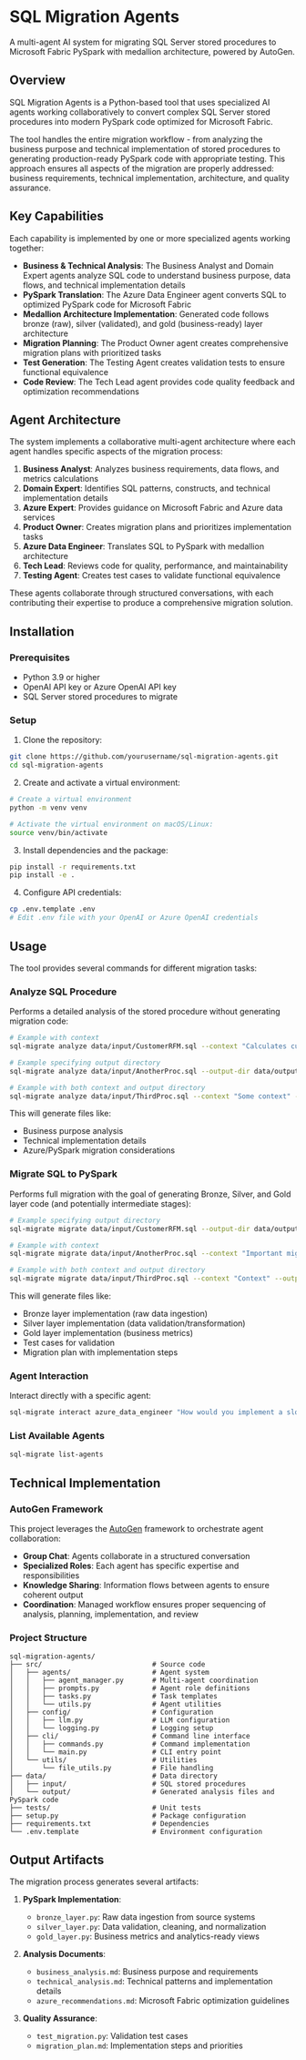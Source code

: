 # SQL Migration Agents

A multi-agent AI system for migrating SQL Server stored procedures to Microsoft Fabric PySpark with medallion architecture, powered by AutoGen.

## Overview

SQL Migration Agents is a Python-based tool that uses specialized AI agents working collaboratively to convert complex SQL Server stored procedures into modern PySpark code optimized for Microsoft Fabric. 

The tool handles the entire migration workflow - from analyzing the business purpose and technical implementation of stored procedures to generating production-ready PySpark code with appropriate testing. This approach ensures all aspects of the migration are properly addressed: business requirements, technical implementation, architecture, and quality assurance.

## Key Capabilities

Each capability is implemented by one or more specialized agents working together:

- **Business & Technical Analysis**: The Business Analyst and Domain Expert agents analyze SQL code to understand business purpose, data flows, and technical implementation details
- **PySpark Translation**: The Azure Data Engineer agent converts SQL to optimized PySpark code for Microsoft Fabric
- **Medallion Architecture Implementation**: Generated code follows bronze (raw), silver (validated), and gold (business-ready) layer architecture
- **Migration Planning**: The Product Owner agent creates comprehensive migration plans with prioritized tasks
- **Test Generation**: The Testing Agent creates validation tests to ensure functional equivalence
- **Code Review**: The Tech Lead agent provides code quality feedback and optimization recommendations

## Agent Architecture

The system implements a collaborative multi-agent architecture where each agent handles specific aspects of the migration process:

1. **Business Analyst**: Analyzes business requirements, data flows, and metrics calculations
2. **Domain Expert**: Identifies SQL patterns, constructs, and technical implementation details
3. **Azure Expert**: Provides guidance on Microsoft Fabric and Azure data services
4. **Product Owner**: Creates migration plans and prioritizes implementation tasks
5. **Azure Data Engineer**: Translates SQL to PySpark with medallion architecture
6. **Tech Lead**: Reviews code for quality, performance, and maintainability
7. **Testing Agent**: Creates test cases to validate functional equivalence

These agents collaborate through structured conversations, with each contributing their expertise to produce a comprehensive migration solution.

## Installation

### Prerequisites

- Python 3.9 or higher
- OpenAI API key or Azure OpenAI API key
- SQL Server stored procedures to migrate

### Setup

1. Clone the repository:
```bash
git clone https://github.com/yourusername/sql-migration-agents.git
cd sql-migration-agents
```

2. Create and activate a virtual environment:
```bash
# Create a virtual environment
python -m venv venv

# Activate the virtual environment on macOS/Linux:
source venv/bin/activate
```

3. Install dependencies and the package:
```bash
pip install -r requirements.txt
pip install -e .
```

4. Configure API credentials:
```bash
cp .env.template .env
# Edit .env file with your OpenAI or Azure OpenAI credentials
```

## Usage

The tool provides several commands for different migration tasks:

### Analyze SQL Procedure

Performs a detailed analysis of the stored procedure without generating migration code:

```bash
# Example with context
sql-migrate analyze data/input/CustomerRFM.sql --context "Calculates customer RFM segments based on purchase history"

# Example specifying output directory
sql-migrate analyze data/input/AnotherProc.sql --output-dir data/output/another_proc_analysis

# Example with both context and output directory
sql-migrate analyze data/input/ThirdProc.sql --context "Some context" --output-dir data/output/third_proc_analysis
```

This will generate files like:
- Business purpose analysis
- Technical implementation details
- Azure/PySpark migration considerations

### Migrate SQL to PySpark

Performs full migration with the goal of generating Bronze, Silver, and Gold layer code (and potentially intermediate stages):

```bash
# Example specifying output directory
sql-migrate migrate data/input/CustomerRFM.sql --output-dir data/output/rfm_procedure

# Example with context
sql-migrate migrate data/input/AnotherProc.sql --context "Important migration notes"

# Example with both context and output directory
sql-migrate migrate data/input/ThirdProc.sql --context "Context" --output-dir data/output/third_proc_output
```

This will generate files like:
- Bronze layer implementation (raw data ingestion)
- Silver layer implementation (data validation/transformation)
- Gold layer implementation (business metrics)
- Test cases for validation
- Migration plan with implementation steps

### Agent Interaction

Interact directly with a specific agent:

```bash
sql-migrate interact azure_data_engineer "How would you implement a slowly changing dimension type 2 in PySpark?"
```

### List Available Agents

```bash
sql-migrate list-agents
```

## Technical Implementation

### AutoGen Framework

This project leverages the [AutoGen](https://github.com/microsoft/autogen) framework to orchestrate agent collaboration:

- **Group Chat**: Agents collaborate in a structured conversation
- **Specialized Roles**: Each agent has specific expertise and responsibilities
- **Knowledge Sharing**: Information flows between agents to ensure coherent output
- **Coordination**: Managed workflow ensures proper sequencing of analysis, planning, implementation, and review

### Project Structure

```
sql-migration-agents/
├── src/                           # Source code
│   ├── agents/                    # Agent system
│   │   ├── agent_manager.py       # Multi-agent coordination
│   │   ├── prompts.py             # Agent role definitions
│   │   ├── tasks.py               # Task templates
│   │   └── utils.py               # Agent utilities
│   ├── config/                    # Configuration
│   │   ├── llm.py                 # LLM configuration
│   │   └── logging.py             # Logging setup
│   ├── cli/                       # Command line interface
│   │   ├── commands.py            # Command implementation
│   │   └── main.py                # CLI entry point
│   └── utils/                     # Utilities
│       └── file_utils.py          # File handling
├── data/                          # Data directory
│   ├── input/                     # SQL stored procedures
│   └── output/                    # Generated analysis files and PySpark code
├── tests/                         # Unit tests
├── setup.py                       # Package configuration
├── requirements.txt               # Dependencies
└── .env.template                  # Environment configuration
```

## Output Artifacts

The migration process generates several artifacts:

1. **PySpark Implementation**:
   - `bronze_layer.py`: Raw data ingestion from source systems
   - `silver_layer.py`: Data validation, cleaning, and normalization
   - `gold_layer.py`: Business metrics and analytics-ready views

2. **Analysis Documents**:
   - `business_analysis.md`: Business purpose and requirements
   - `technical_analysis.md`: Technical patterns and implementation details
   - `azure_recommendations.md`: Microsoft Fabric optimization guidelines

3. **Quality Assurance**:
   - `test_migration.py`: Validation test cases
   - `migration_plan.md`: Implementation steps and priorities

